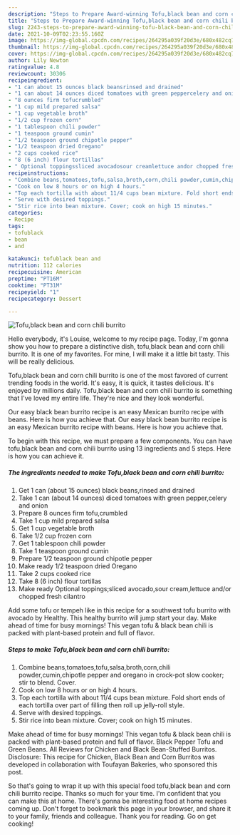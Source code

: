 ```yaml
---
description: "Steps to Prepare Award-winning Tofu,black bean and corn chili burrito"
title: "Steps to Prepare Award-winning Tofu,black bean and corn chili burrito"
slug: 2243-steps-to-prepare-award-winning-tofu-black-bean-and-corn-chili-burrito
date: 2021-10-09T02:23:55.160Z
image: https://img-global.cpcdn.com/recipes/264295a039f20d3e/680x482cq70/tofublack-bean-and-corn-chili-burrito-recipe-main-photo.jpg
thumbnail: https://img-global.cpcdn.com/recipes/264295a039f20d3e/680x482cq70/tofublack-bean-and-corn-chili-burrito-recipe-main-photo.jpg
cover: https://img-global.cpcdn.com/recipes/264295a039f20d3e/680x482cq70/tofublack-bean-and-corn-chili-burrito-recipe-main-photo.jpg
author: Lily Newton
ratingvalue: 4.8
reviewcount: 30306
recipeingredient:
- "1 can about 15 ounces black beansrinsed and drained"
- "1 can about 14 ounces diced tomatoes with green peppercelery and onion"
- "8 ounces firm tofucrumbled"
- "1 cup mild prepared salsa"
- "1 cup vegetable broth"
- "1/2 cup frozen corn"
- "1 tablespoon chili powder"
- "1 teaspoon ground cumin"
- "1/2 teaspoon ground chipotle pepper"
- "1/2 teaspoon dried Oregano"
- "2 cups cooked rice"
- "8 (6 inch) flour tortillas"
- " Optional toppingssliced avocadosour creamlettuce andor chopped fresh cilantro"
recipeinstructions:
- "Combine beans,tomatoes,tofu,salsa,broth,corn,chili powder,cumin,chipotle pepper and oregano in crock-pot slow cooker; stir to blend. Cover."
- "Cook on low 8 hours or on high 4 hours."
- "Top each tortilla with about 11/4 cups bean mixture. Fold short ends of each tortilla over part of filling then roll up jelly-roll style."
- "Serve with desired toppings."
- "Stir rice into bean mixture. Cover; cook on high 15 minutes."
categories:
- Recipe
tags:
- tofublack
- bean
- and

katakunci: tofublack bean and 
nutrition: 112 calories
recipecuisine: American
preptime: "PT16M"
cooktime: "PT31M"
recipeyield: "1"
recipecategory: Dessert

---
```



![Tofu,black bean and corn chili burrito](https://img-global.cpcdn.com/recipes/264295a039f20d3e/680x482cq70/tofublack-bean-and-corn-chili-burrito-recipe-main-photo.jpg)

Hello everybody, it's Louise, welcome to my recipe page. Today, I'm gonna show you how to prepare a distinctive dish, tofu,black bean and corn chili burrito. It is one of my favorites. For mine, I will make it a little bit tasty. This will be really delicious.

Tofu,black bean and corn chili burrito is one of the most favored of current trending foods in the world. It's easy, it is quick, it tastes delicious. It's enjoyed by millions daily. Tofu,black bean and corn chili burrito is something that I've loved my entire life. They're nice and they look wonderful.

Our easy black bean burrito recipe is an easy Mexican burrito recipe with beans. Here is how you achieve that. Our easy black bean burrito recipe is an easy Mexican burrito recipe with beans. Here is how you achieve that.


To begin with this recipe, we must prepare a few components. You can have tofu,black bean and corn chili burrito using 13 ingredients and 5 steps. Here is how you can achieve it.

<!--inarticleads1-->

##### The ingredients needed to make Tofu,black bean and corn chili burrito:

1. Get 1 can (about 15 ounces) black beans,rinsed and drained
1. Take 1 can (about 14 ounces) diced tomatoes with green pepper,celery and onion
1. Prepare 8 ounces firm tofu,crumbled
1. Take 1 cup mild prepared salsa
1. Get 1 cup vegetable broth
1. Take 1/2 cup frozen corn
1. Get 1 tablespoon chili powder
1. Take 1 teaspoon ground cumin
1. Prepare 1/2 teaspoon ground chipotle pepper
1. Make ready 1/2 teaspoon dried Oregano
1. Take 2 cups cooked rice
1. Take 8 (6 inch) flour tortillas
1. Make ready  Optional toppings;sliced avocado,sour cream,lettuce and/or chopped fresh cilantro


Add some tofu or tempeh like in this recipe for a southwest tofu burrito with avocado by Healthy. This healthy burrito will jump start your day. Make ahead of time for busy mornings! This vegan tofu &amp; black bean chili is packed with plant-based protein and full of flavor. 

<!--inarticleads2-->

##### Steps to make Tofu,black bean and corn chili burrito:

1. Combine beans,tomatoes,tofu,salsa,broth,corn,chili powder,cumin,chipotle pepper and oregano in crock-pot slow cooker; stir to blend. Cover.
1. Cook on low 8 hours or on high 4 hours.
1. Top each tortilla with about 11/4 cups bean mixture. Fold short ends of each tortilla over part of filling then roll up jelly-roll style.
1. Serve with desired toppings.
1. Stir rice into bean mixture. Cover; cook on high 15 minutes.


Make ahead of time for busy mornings! This vegan tofu &amp; black bean chili is packed with plant-based protein and full of flavor. Black Pepper Tofu and Green Beans. All Reviews for Chicken and Black Bean-Stuffed Burritos. Disclosure: This recipe for Chicken, Black Bean and Corn Burritos was developed in collaboration with Toufayan Bakeries, who sponsored this post. 

So that's going to wrap it up with this special food tofu,black bean and corn chili burrito recipe. Thanks so much for your time. I'm confident that you can make this at home. There's gonna be interesting food at home recipes coming up. Don't forget to bookmark this page in your browser, and share it to your family, friends and colleague. Thank you for reading. Go on get cooking!
